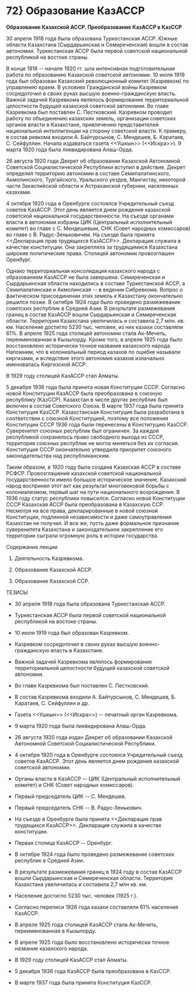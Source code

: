 # 72} Образование КазАССР

**Образование Казахской АССР. Преобразование КазАССР в КазССР**

30 апреля 1918 года была образована Туркестанская АССР. Южные области Казахстана (Сырдарьинская и Семиреченская) вошли в состав автономии. Туркестанская АССР была первой советской национальной республикой на востоке страны.

В конце 1918 -- начале 1920 гг. шла интенсивная подготовительная работа по образованию Казахской советской автономии. 10 июля 1919 года был образован Казахский революционный комитет (Казревком) по управлению краем. В условиях Гражданской войны Казревком сосредоточил в своих руках высшую военно-гражданскую власть. Важной задачей Казревкома являлось формирование территориальной целостности будущей казахской советской автономии. Во главе Казревкома был поставлен С. Пестковский. Казревком проводил работу по объединению казахских земель, организации советских органов власти в Казахстане, привлечению представителей национальной интеллигенции на сторону советской власти. К примеру, в состав ревкома входили А. Байтурсынов, С. Мендешев, Б. Каратаев, С. Сейфуллин. Начала издаваться газета \<\<Ушкын\>\> (\<\<Искра\>\>). 9 марта 1920 года была ликвидирована Алаш-Орда.

26 августа 1920 года Декрет об образовании Казахской Автономной Советской Социалистической Республики вступил в действие. Декрет определил территорию автономии в составе Семипалатинского, Акмолинского, Тургайского, Уральского уездов, Мангистау, некоторой части Закаспийской области и Астраханской губернии, населенных казахами.

4 октября 1920 года в Оренбурге состоялся Учредительный съезд советов КазАССР. Этот день является днем рождения казахской советской национальной государственности. На съезде органами власти в автономии избраны ЦИК (Центральный исполнительный комитет) во главе с С. Мендешевым, СНК (Совет народных комиссаров) во главе с В. Радус-Зеньковичем. На съезде была принята \<\<Декларация прав трудящихся КазАССР\>\>. Декларация служила в качестве конституции. Она закрепляла за трудящимися Казахстана широкие политические права. Столицей автономии провозглашен Оренбург.

Однако территориальная консолидация казахского народа с образованием КазАССР не была завершена. Семиреченская и Сырдарьинская области находились в составе Туркестанской АССР, а Семипалатинская и Акмолинская -- в ведении Сибревкома. Вопрос о фактическом присоединении этих земель к Казахстану окончательно решился позже. В октябре 1924 года было проведено размежевание советских республик в Средней Азии. В результате размежевания границ в состав КазАССР вошли Сырдарьинская и Семиреченская области. Территория Казахстана увеличилась и составила 2,7 млн. кв. км. Население достигло 5230 тыс. человек, из них казахи составляли 61%. В апреле 1925 года столицей автономии стала Ак-Мечеть, переименованная в Кызылорду. Кроме того, в апреле 1925 года было восстановлено исторически точное название казахского народа. Напомним, что в колониальный период казахов по ошибке называли киргизами, и вследствие этого автономия казахов изначально именовалась Киргизской АССР.

В 1929 году столицей КазАССР стал Алматы.

5 декабря 1936 года была принята новая Конституция СССР. Согласно новой Конституции КазАССР была преобразована в союзную республику (КазССР). Казахстан в числе других республик был включен в состав Советского Союза. В марте 1937 года была принята Конституция КазССР. Казахстанская Конституция была разработана в соответствии с союзной Конституцией, поэтому все положения Конституции СССР 1936 года были перенесены в Конституцию КазССР. Суверенитет союзных республик был ограничен. За каждой республикой сохранялось право свободного выхода из СССР, территория союзных республик не могла меняться без их согласия. Конституция СССР окончательно утвердила приоритет союзного законодательства над республиканским.

Таким образом, в 1920 году была создана Казахская АССР в составе РСФСР. Провозглашение казахской советской национальной государственности имело большое историческое значение. Казахский народ воспринял этот акт как результат многовековой борьбы с колониализмом, первый шаг на пути национального возрождения. В 1936 году статус республики повысился. Согласно новой Конституции СССР Казахская АССР была преобразована в Казахскую ССР. Несмотря на все права, декларированные в новой союзной Конституции, подлинной независимости и даже самоуправления Казахстан не получил. И все же, пусть даже формальное признание суверенитета Казахстана и законодательное закрепление его территории сыграли огромную роль в истории государства.

Содержание лекции

1. Деятельность Казревкома.

2. Образование Казахской АССР.

3. Образование Казахской ССР.

ТЕЗИСЫ

* 30 апреля 1918 года была образована Туркестанская АССР.

* Туркестанская АССР была первой советской национальной республикой на востоке страны.

* 10 июля 1919 года был образован Казревком.

* Казревком сосредоточил в своих руках высшую военно-гражданскую власть в Казахстане.

* Важной задачей Казревкома являлось формирование территориальной целостности будущей казахской советской автономии.

* Во главе Казревкома был поставлен С. Пестковский.

* В состав Казревкома входили А. Байтурсынов, С. Мендешев, Б. Каратаев, С. Сейфуллин и др.

* Газета \<\<Ушкын\>\> (\<\<Искра\>\>) -- печатный орган Казревкома.

* 9 марта 1920 года была ликвидирована Алаш-Орда.

* 26 августа 1920 года издан Декрет об образовании Казахской Автономной Советской Социалистической Республики.

* 4 октября 1920 года в Оренбурге состоялся Учредительный съезд советов КазАССР. Этот день является днем рождения казахской советской автономии.

* Органы власти в КазАССР -- ЦИК (Центральный исполнительный комитет) и СНК (Совет народных комиссаров).

* Первый председатель ЦИК -- С. Мендешев.

* Первый председатель СНК -- В. Радус-Зенькович.

* На съезде в Оренбурге была принята \<\<Декларация прав трудящихся КазАССР\>\>. Декларация служила в качестве конституции.

* Первая столица КазАССР -- Оренбург.

* В октябре 1924 года было проведено размежевание советских республик в Средней Азии.

* В результате размежевания границ в 1924 году в состав КазАССР вошли Сырдарьинская и Семиреченская области. Территория Казахстана увеличилась и составила 2,7 млн кв. км.

* Население достигло 5230 тыс. человек (1925 г.).

* Согласно переписи 1926 года казахи составляли 61% населения КазАССР.

* В апреле 1925 года столицей КазАССР стала Ак-Мечеть, переименованная в Кызылорду.

* В апреле 1925 года было восстановлено исторически точное название казахского народа.

* В 1929 году столицей КазАССР стал Алматы.

* 5 декабря 1936 года КазАССР была преобразована в КазССР.

* В марте 1937 года была принята Конституция КазССР.

